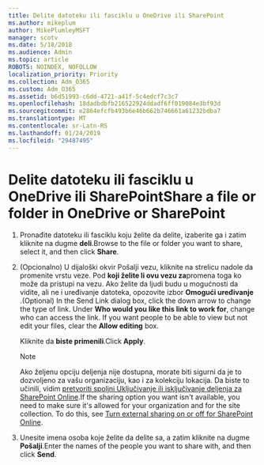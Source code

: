 ```yaml
---
title: Delite datoteku ili fasciklu u OneDrive ili SharePoint
ms.author: mikeplum
author: MikePlumleyMSFT
manager: scotv
ms.date: 5/18/2018
ms.audience: Admin
ms.topic: article
ROBOTS: NOINDEX, NOFOLLOW
localization_priority: Priority
ms.collection: Adm_O365
ms.custom: Adm_O365
ms.assetid: b6d51993-c6dd-4721-a41f-5c4edcf7c3c7
ms.openlocfilehash: 18dadbdbfb216522924ddadf6ff019084e3bf93d
ms.sourcegitcommit: e2864efcfb493b6e46b662b746661a61232bdba7
ms.translationtype: MT
ms.contentlocale: sr-Latn-RS
ms.lasthandoff: 01/24/2019
ms.locfileid: "29487495"
---
```

# <a name="share-a-file-or-folder-in-onedrive-or-sharepoint"></a><span data-ttu-id="14078-102">Delite datoteku ili fasciklu u OneDrive ili SharePoint</span><span class="sxs-lookup"><span data-stu-id="14078-102">Share a file or folder in OneDrive or SharePoint</span></span>

1. <span data-ttu-id="14078-103">Pronađite datoteku ili fasciklu koju želite da delite, izaberite ga i zatim kliknite na dugme **deli**.</span><span class="sxs-lookup"><span data-stu-id="14078-103">Browse to the file or folder you want to share, select it, and then click **Share**.</span></span>
    
2. <span data-ttu-id="14078-p101">(Opcionalno) U dijaloški okvir Pošalji vezu, kliknite na strelicu nadole da promenite vrstu veze. Pod **koji želite li ovu vezu za**promena toga ko može da pristupi na vezu. Ako želite da ljudi budu u mogućnosti da vidite, ali ne i uređivanje datoteka, opozovite izbor **Omogući uređivanje** .</span><span class="sxs-lookup"><span data-stu-id="14078-p101">(Optional) In the Send Link dialog box, click the down arrow to change the type of link. Under **Who would you like this link to work for**, change who can access the link. If you want people to be able to view but not edit your files, clear the **Allow editing** box.</span></span> 
    
    <span data-ttu-id="14078-107">Kliknite da **biste primenili**.</span><span class="sxs-lookup"><span data-stu-id="14078-107">Click **Apply**.</span></span>
    
    > [!NOTE]
    > <span data-ttu-id="14078-p102">Ako željenu opciju deljenja nije dostupna, morate biti sigurni da je to dozvoljeno za vašu organizaciju, kao i za kolekciju lokacija. Da biste to učinili, vidim [pretvoriti spoljni Uključivanje ili isključivanje deljenja za SharePoint Online](https://go.microsoft.com/fwlink/?linkid=866426).</span><span class="sxs-lookup"><span data-stu-id="14078-p102">If the sharing option you want isn't available, you need to make sure it's allowed for your organization and for the site collection. To do this, see [Turn external sharing on or off for SharePoint Online](https://go.microsoft.com/fwlink/?linkid=866426).</span></span> 
  
3. <span data-ttu-id="14078-110">Unesite imena osoba koje želite da delite sa, a zatim kliknite na dugme **Pošalji**.</span><span class="sxs-lookup"><span data-stu-id="14078-110">Enter the names of the people you want to share with, and then click **Send**.</span></span>
    

